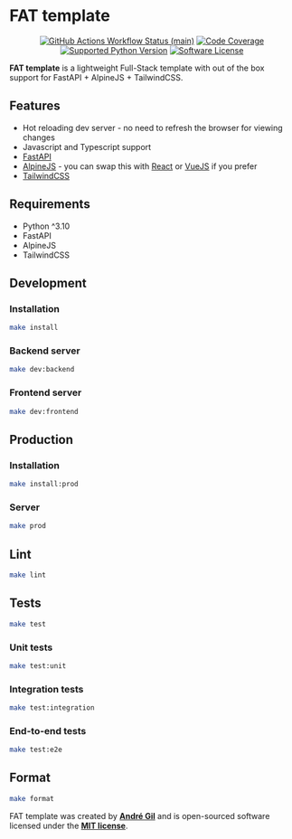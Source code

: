 # FAT template

<p align="center">
    <a href="https://github.com/matapatos/fat-template/actions"><img alt="GitHub Actions Workflow Status (main)" src="https://img.shields.io/github/actions/workflow/status/matapatos/fat-template/tests.yml"></a>
    <a href="https://codecov.io/gh/matapatos/fat-template" ><img alt="Code Coverage" src="https://img.shields.io/codecov/c/github/matapatos/fat-template/main"></a>
    <a href="https://packagist.org/packages/matapatos/wp-fastendpoints"><img alt="Supported Python Version" src="https://img.shields.io/badge/3.10 | 3.11 | 3.12-versions?label=python&color=blue"></a>
    <a href="https://opensource.org/licenses/MIT"><img alt="Software License" src="https://img.shields.io/badge/MIT-license?label=license"></a>
</p>

**FAT template** is a lightweight Full-Stack template with out of the box support for FastAPI + AlpineJS + TailwindCSS.

## Features

- Hot reloading dev server - no need to refresh the browser for viewing changes
- Javascript and Typescript support
- [FastAPI](https://fastapi.tiangolo.com/)
- [AlpineJS](https://alpinejs.dev/) - you can swap this with [React](https://bud.js.org/learn/getting-started/adding-react) or [VueJS](https://bud.js.org/learn/getting-started/adding-vue) if you prefer
- [TailwindCSS](https://tailwindcss.com/)

## Requirements

- Python ^3.10
- FastAPI
- AlpineJS
- TailwindCSS

## Development

### Installation

```bash
make install
```

### Backend server

```bash
make dev:backend
```

### Frontend server

```bash
make dev:frontend
```

## Production

### Installation

```bash
make install:prod
```

### Server

```bash
make prod
```

## Lint

```bash
make lint
```

## Tests

```bash
make test
```

### Unit tests

```bash
make test:unit
```

### Integration tests

```bash
make test:integration
```

### End-to-end tests

```bash
make test:e2e
```

## Format

```bash
make format
```

FAT template was created by **[André Gil](https://www.linkedin.com/in/andre-gil/)** and is open-sourced software licensed under the **[MIT license](https://opensource.org/licenses/MIT)**.

